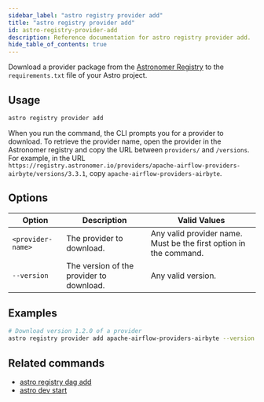 ```yaml
---
sidebar_label: "astro registry provider add"
title: "astro registry provider add"
id: astro-registry-provider-add
description: Reference documentation for astro registry provider add.
hide_table_of_contents: true
---
```


Download a provider package from the [Astronomer Registry](https://registry.astronomer.io/) to the `requirements.txt` file of your Astro project. 

## Usage 

```sh
astro registry provider add
```

When you run the command, the CLI prompts you for a provider to download. To retrieve the provider name, open the provider in the Astronomer registry and copy the URL between `providers/` and `/versions`. For example, in the URL `https://registry.astronomer.io/providers/apache-airflow-providers-airbyte/versions/3.3.1`, copy `apache-airflow-providers-airbyte`. 

## Options

| Option            | Description                                                                                                                             | Valid Values  |
| ----------------- | --------------------------------------------------------------------------------------------------------------------------------------- | ------------- |
| `<provider-name>`   | The provider to download.                                                                                                      | Any valid provider name. Must be the first option in the command.   |
| `--version`   | The version of the provider to download.                                                                                                      | Any valid version.   |

## Examples

```sh
# Download version 1.2.0 of a provider
astro registry provider add apache-airflow-providers-airbyte --version 1.2.0
```

## Related commands

- [astro registry dag add](cli/astro-registry-dag-add.md)
- [astro dev start](cli/astro-dev-start.md)
